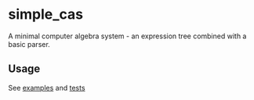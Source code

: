 # simple_cas

A minimal computer algebra system - an expression tree combined with a basic parser.

## Usage
See [examples](./example) and [tests](./test)
